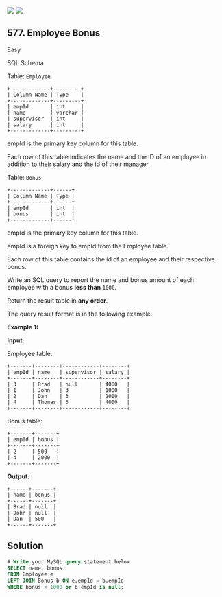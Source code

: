 [![](https://img.shields.io/github/stars/javadev/LeetCode-in-Kotlin?label=Stars&style=flat-square)](https://github.com/javadev/LeetCode-in-Kotlin)
[![](https://img.shields.io/github/forks/javadev/LeetCode-in-Kotlin?label=Fork%20me%20on%20GitHub%20&style=flat-square)](https://github.com/javadev/LeetCode-in-Kotlin/fork)

## 577\. Employee Bonus

Easy

SQL Schema

Table: `Employee`

    +-------------+---------+ 
    | Column Name | Type    | 
    +-------------+---------+ 
    | empId       | int     | 
    | name        | varchar | 
    | supervisor  | int     | 
    | salary      | int     | 
    +-------------+---------+ 

empId is the primary key column for this table. 

Each row of this table indicates the name and the ID of an employee in addition to their salary and the id of their manager.

Table: `Bonus`

    +-------------+------+ 
    | Column Name | Type | 
    +-------------+------+ 
    | empId       | int  | 
    | bonus       | int  | 
    +-------------+------+ 

empId is the primary key column for this table. 

empId is a foreign key to empId from the Employee table. 

Each row of this table contains the id of an employee and their respective bonus.

Write an SQL query to report the name and bonus amount of each employee with a bonus **less than** `1000`.

Return the result table in **any order**.

The query result format is in the following example.

**Example 1:**

**Input:** 

Employee table: 

    +-------+--------+------------+--------+ 
    | empId | name   | supervisor | salary | 
    +-------+--------+------------+--------+ 
    | 3     | Brad   | null       | 4000   | 
    | 1     | John   | 3          | 1000   |
    | 2     | Dan    | 3          | 2000   | 
    | 4     | Thomas | 3          | 4000   | 
    +-------+--------+------------+--------+

Bonus table: 

    +-------+-------+ 
    | empId | bonus | 
    +-------+-------+ 
    | 2     | 500   | 
    | 4     | 2000  | 
    +-------+-------+

**Output:**

    +------+-------+
    | name | bonus |
    +------+-------+
    | Brad | null  |
    | John | null  |
    | Dan  | 500   |
    +------+-------+

## Solution

```sql
# Write your MySQL query statement below
SELECT name, bonus
FROM Employee e
LEFT JOIN Bonus b ON e.empId = b.empId
WHERE bonus < 1000 or b.empId is null;
```